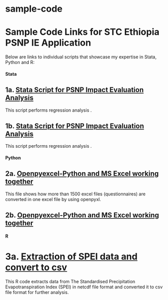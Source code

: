 # sample-code
# Sample Code Links for STC Ethiopia PSNP IE Application

Below are links to individual scripts that showcase my expertise in Stata, Python and R:


#### Stata
## 1a. [Stata Script for PSNP Impact Evaluation Analysis](https://github.com/gabegaz/sample-code/blob/main/sample%201%20-%20reg_model_group2.do)
This script performs regression analysis .

## 1b. [Stata Script for PSNP Impact Evaluation Analysis](https://github.com/gabegaz/sample-code/blob/main/sample%202%20-%20Unemployment%20(NLFS)%20Graphs.do)

This script performs regression analysis .




#### Python
## 2a. [Openpyexcel-Python and MS Excel working together](https://github.com/gabegaz/sample-code/blob/main/sample%203%20-%20extracting_from_excel.py)
This file shows how more than 1500 excel files (questionnaires) are converted in one excel file by using openpyxl.

## 2b. [Openpyexcel-Python and MS Excel working together](https://github.com/gabegaz/sample-code/blob/main/sample%204%20-%20analysis_poultry.py)




#### R
# 3a. [Extraction of SPEI data and convert to csv](https://github.com/gabegaz/sample-code/blob/main/sample%205%20-%20spei_dta_extraction.R)
This R code extracts data from The Standardised Precipitation Evapotranspiration Index (SPEI) in netcdf file format and converted it to csv file format for further analysis.